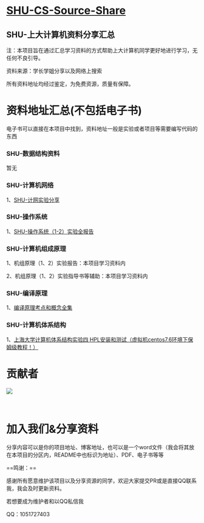 # **[SHU-CS-Source-Share](https://github.com/1051727403/SHU-CS-Source-Share)**

## SHU-上大计算机资料分享汇总

注：本项目旨在通过汇总学习资料的方式帮助上大计算机同学更好地进行学习，无任何不良引导。

资料来源：学长学姐分享以及网络上搜索

所有资料地址均经过鉴定，为免费资源，质量有保障。

# 资料地址汇总(不包括电子书)

电子书可以直接在本项目中找到，资料地址一般是实验或者项目等需要编写代码的东西

### SHU-数据结构资料



暂无  

### SHU-计算机网络

1、[SHU-计网实验分享](https://github.com/1051727403/SHU-NetWork-report)

  

   



### SHU-操作系统

1、[SHU-操作系统（1-2）实验全报告](https://github.com/1051727403/SHU-OS-Report)

   





### SHU-计算机组成原理

1、机组原理（1、2）实验报告：本项目学习资料内

2、机组原理（1、2）实验指导书等辅助：本项目学习资料内

   

### SHU-编译原理

1、[编译原理考点和概念全集](https://icy-roadway-527.notion.site/96c5082078494e85994fd6c2e05c1893)

  

   

### SHU-计算机体系结构

1、[上海大学计算机体系结构实验四 HPL安装和测试（虚拟机centos7.6环境下保姆级教程！） ](https://blog.csdn.net/qq_51413628/article/details/130628390?spm=1001.2014.3001.5501) 

   

   

# 贡献者

<a href="https://github.com/eryajf/learn-github/graphs/contributors">
  <img src="https://contrib.rocks/image?repo=eryajf/learn-github" />
</a>



​    

# 加入我们&分享资料

​	分享内容可以是你的项目地址、博客地址，也可以是一个word文件（我会将其放在本项目的分区内，README中也标识为地址）、PDF、电子书等等



==鸣谢：==

感谢所有愿意维护该项目以及分享资源的同学，欢迎大家提交PR或是直接QQ联系我，我会及时更新资料。

若想要成为维护者和以QQ私信我

QQ：1051727403